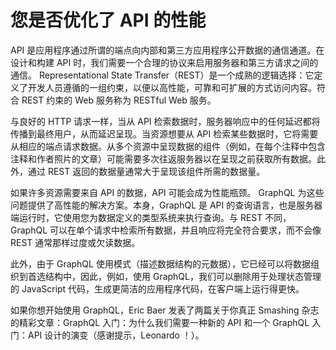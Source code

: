 # 您是否优化了 API 的性能

API 是应用程序通过所谓的端点向内部和第三方应用程序公开数据的通信通道。在设计和构建 API 时，我们需要一个合理的协议来启用服务器和第三方请求之间的通信。 Representational State Transfer（REST）是一个成熟的逻辑选择：它定义了开发人员遵循的一组约束，以便以高性能，可靠和可扩展的方式访问内容。符合 REST 约束的 Web 服务称为 RESTful Web 服务。

与良好的 HTTP 请求一样，当从 API 检索数据时，服务器响应中的任何延迟都将传播到最终用户，从而延迟呈现。当资源想要从 API 检索某些数据时，它将需要从相应的端点请求数据。从多个资源中呈现数据的组件（例如，在每个注释中包含注释和作者照片的文章）可能需要多次往返服务器以在呈现之前获取所有数据。此外，通过 REST 返回的数据量通常大于呈现该组件所需的数据量。

如果许多资源需要来自 API 的数据，API 可能会成为性能瓶颈。 GraphQL 为这些问题提供了高性能的解决方案。本身，GraphQL 是 API 的查询语言，也是服务器端运行时，它使用您为数据定义的类型系统来执行查询。与 REST 不同，GraphQL 可以在单个请求中检索所有数据，并且响应将完全符合要求，而不会像 REST 通常那样过度或欠读数据。

此外，由于 GraphQL 使用模式（描述数据结构的元数据），它已经可以将数据组织到首选结构中，因此，例如，使用 GraphQL，我们可以删除用于处理状态管理的 JavaScript 代码，生成更简洁的应用程序代码，在客户端上运行得更快。

如果你想开始使用 GraphQL，Eric Baer 发表了两篇关于你真正 Smashing 杂志的精彩文章：GraphQL 入门：为什么我们需要一种新的 API 和一个 GraphQL 入门：API 设计的演变（感谢提示，Leonardo ！）。
